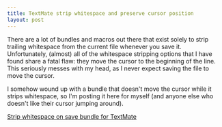 ```yaml
---
title: TextMate strip whitespace and preserve cursor position
layout: post
---
```

There are a lot of bundles and macros out there that exist solely to strip trailing whitespace from the current file whenever you save it. Unfortunately, (almost) all of the whitespace stripping options that I have found share a fatal flaw: they move the cursor to the beginning of the line. This seriously messes with my head, as I never expect saving the file to move the cursor.

I somehow wound up with a bundle that doesn't move the cursor while it strips whitespace, so I'm posting it here for myself (and anyone else who doesn't like their cursor jumping around).

[Strip whitespace on save bundle for TextMate](Strip%20Whitespace%20on%20Save.zip)